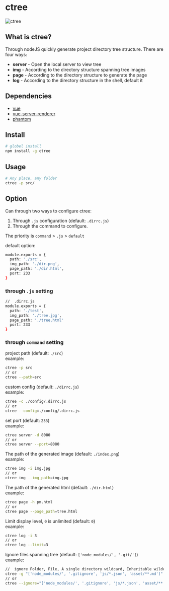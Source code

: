 # ctree
![ctree](http://7xqnme.com1.z0.glb.clouddn.com/16-12-21/33015046-file_1482292473462_306d.png)

## What is ctree?
Through nodeJS quickly generate project directory tree structure. There are four ways:

 - **server** - Open the local server to view tree
 - **img** - According to the directory structure spanning tree images
 - **page** - According to the directory structure to generate the page
 - **log** - According to the directory structure in the shell, default it

## Dependencies

 - [vue](https://www.npmjs.com/package/vue)
 - [vue-server-renderer](https://www.npmjs.com/package/vue-server-renderer)
 - [phantom](https://www.npmjs.com/package/phantom)


## Install
``` bash
# globel install
npm install -g ctree
```

## Usage
``` bash
# Any place, any folder
ctree -p src/
```

## Option
Can through two ways to configure ctree:
1. Through `.js` configuration (default: `.dirrc.js`)
2. Through the command to configure.

The priority is `command` > `.js` > `default`

default option:
``` bash
module.exports = {
  path: './src',
  img_path: './dir.png',
  page_path: './dir.html',
  port: 233
}
```

### through `.js` setting
``` bash
//  .dirrc.js
module.exports = {
  path: './test',
  img_path: './tree.jpg',
  page_path: './tree.html'
  port: 233
}
```

### through `command` setting
project path (default: `./src`)<br>
example:

``` bash
ctree -p src
// or
ctree --path=src
```

custom config (default: `./dirrc.js`)<br>
example:

``` bash
ctree -c ./config/.dirrc.js
// or
ctree --config=./config/.dirrc.js
```

set port (default: `233`)<br>
example:

``` bash
ctree server -d 8080
// or
ctree server --port=8080
```

The path of the generated image (default: `./index.png`)<br>
example:

``` bash
ctree img -i img.jpg
// or
ctree img --img_path=img.jpg
```

The path of the generated html (default: `./dir.html`)<br>
example:

``` bash
ctree page -h pm.html
// or
ctree page --page_path=tree.html
```

Limit display level, `0` is unlimited (default: `0`) <br>
example:

``` bash
ctree log -i 3
// or
ctree log --limit=3
```

Ignore files spanning tree (default: `['node_modules/', '.git/']`) <br>
example:

``` bash
//  ignore Folder, File, A single directory wildcard, Inheritable wildcards
ctree -g "['node_modules/', '.gitignore', 'js/*.json', 'asset/**.md']"
// or
ctree --ignore="['node_modules/', '.gitignore', 'js/*.json', 'asset/**.md']"
```

